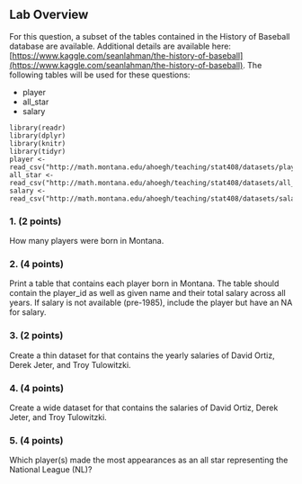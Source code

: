 ## Lab Overview
For this question, a subset of the tables contained in the History of Baseball database are available. Additional details are available here: [https://www.kaggle.com/seanlahman/the-history-of-baseball](https://www.kaggle.com/seanlahman/the-history-of-baseball). The following tables will be used for these questions:

- player
- all_star
- salary

```{r, message = F}
library(readr)
library(dplyr)
library(knitr)
library(tidyr)
player <- read_csv("http://math.montana.edu/ahoegh/teaching/stat408/datasets/player.csv")
all_star <- read_csv("http://math.montana.edu/ahoegh/teaching/stat408/datasets/all_star.csv")
salary <- read_csv("http://math.montana.edu/ahoegh/teaching/stat408/datasets/salary.csv")

```

### 1. (2 points)
How many players were born in Montana.


### 2. (4 points)
Print a table that contains each player born in Montana. The table should contain the player_id as well as given name and their total salary across all years. If salary is not available (pre-1985), include the player but have an NA for salary.


### 3. (2 points)

Create a thin dataset for that contains the yearly salaries of David Ortiz, Derek Jeter, and Troy Tulowitzki.


### 4. (4 points)

Create a wide dataset for that contains the salaries of David Ortiz, Derek Jeter, and Troy Tulowitzki.



### 5. (4 points)

Which player(s) made the most appearances as an all star representing the National League (NL)?



